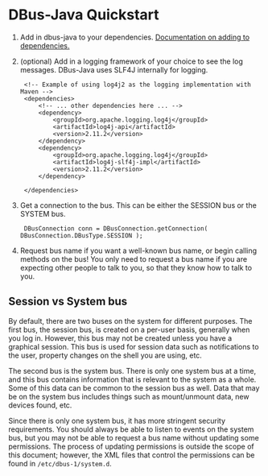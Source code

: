 # DBus-Java Quickstart

1. Add in dbus-java to your dependencies. [Documentation on adding to dependencies.](./dependency-info.html)
2. (optional) Add in a logging framework of your choice to see the log messages.
  DBus-Java uses SLF4J internally for logging.

        <!-- Example of using log4j2 as the logging implementation with Maven -->
        <dependencies>
            <!-- ... other dependencies here ... -->
            <dependency>
                <groupId>org.apache.logging.log4j</groupId>
                <artifactId>log4j-api</artifactId>
                <version>2.11.2</version>
            </dependency>
            <dependency>
                <groupId>org.apache.logging.log4j</groupId>
                <artifactId>log4j-slf4j-impl</artifactId>
                <version>2.11.2</version>
            </dependency>

        </dependencies>

3. Get a connection to the bus. This can be either the SESSION bus or the SYSTEM bus.

        DBusConnection conn = DBusConnection.getConnection( DBusConnection.DBusType.SESSION );

4. Request bus name if you want a well-known bus name, or begin calling methods on the bus!
  You only need to request a bus name if you are expecting other people to talk
  to you, so that they know how to talk to you.


## Session vs System bus

By default, there are two buses on the system for different purposes.  The
first bus, the session bus, is created on a per-user basis, generally when you
log in.  However, this bus may not be created unless you have a graphical
session.  This bus is used for session data such as notifications to the user,
property changes on the shell you are using, etc.

The second bus is the system bus.  There is only one system bus at a time, and
this bus contains information that is relevant to the system as a whole.  Some
of this data can be common to the session bus as well.  Data that may be on the
system bus includes things such as mount/unmount data, new devices found, etc.

Since there is only one system bus, it has more stringent security requirements.
You should always be able to listen to events on the system bus, but you may not
be able to request a bus name without updating some permissions.  The process
of updating permissions is outside the scope of this document; however, the XML
files that control the permissions can be found in `/etc/dbus-1/system.d`.